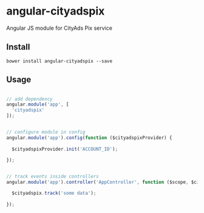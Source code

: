 # angular-cityadspix

Angular JS module for CityAds Pix service

## Install

```
bower install angular-cityadspix --save
```

## Usage

```js

// add dependency
angular.module('app', [
  'cityadspix'
]);


// configure module in config 
angular.module('app').config(function ($cityadspixProvider) {
  
  $cityadspixProvider.init('ACCOUNT_ID');
  
});


// track events inside controllers
angular.module('app').controller('AppController', function ($scope, $cityadspix) {

  $cityadspix.track('some data');
  
});

```
